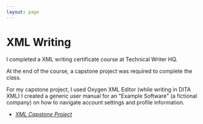 ```yaml
---
layout: page
---
```


# XML Writing

I completed a XML writing certificate course at Technical Writer HQ. 

At the end of the course, a capstone project was required to complete the class. 

For my capstone project, I used Oxygen XML Editor (while writing in DITA XML) I created a generic user manual for an "Example Software" (a fictional company) on how to navigate account settings and profile information.

* *[XML Capstone Project](XML/xml_capstone.pdf)*
